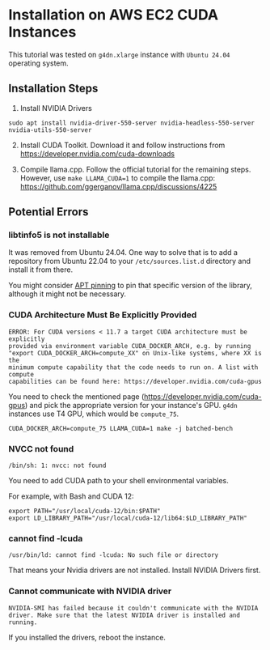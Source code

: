 # Installation on AWS EC2 CUDA Instances

This tutorial was tested on `g4dn.xlarge` instance with `Ubuntu 24.04` operating 
system.

## Installation Steps

1. Install NVIDIA Drivers
  ```shell
  sudo apt install nvidia-driver-550-server nvidia-headless-550-server nvidia-utils-550-server
  ```

2. Install CUDA Toolkit. Download it and follow instructions from
  https://developer.nvidia.com/cuda-downloads

3. Compile llama.cpp.
  Follow the official tutorial for the remaining steps. However, use `make LLAMA_CUDA=1` to compile the llama.cpp:
  https://github.com/ggerganov/llama.cpp/discussions/4225

## Potential Errors

### libtinfo5 is not installable

It was removed from Ubuntu 24.04. One way to solve that is to add a repository
from Ubuntu 22.04 to your `/etc/sources.list.d` directory and install it from 
there.

You might consider 
[APT pinning](https://help.ubuntu.com/community/PinningHowto) to pin that 
specific version of the library, although it might not be necessary.

### CUDA Architecture Must Be Explicitly Provided

```
ERROR: For CUDA versions < 11.7 a target CUDA architecture must be explicitly 
provided via environment variable CUDA_DOCKER_ARCH, e.g. by running 
"export CUDA_DOCKER_ARCH=compute_XX" on Unix-like systems, where XX is the 
minimum compute capability that the code needs to run on. A list with compute 
capabilities can be found here: https://developer.nvidia.com/cuda-gpus
```

You need to check the mentioned page (https://developer.nvidia.com/cuda-gpus)
and pick the appropriate version for your instance's GPU. `g4dn` instances 
use T4 GPU, which would be `compute_75`.

```shell
CUDA_DOCKER_ARCH=compute_75 LLAMA_CUDA=1 make -j batched-bench
```

### NVCC not found

```
/bin/sh: 1: nvcc: not found
```

You need to add CUDA path to your shell environmental variables.

For example, with Bash and CUDA 12:

```
export PATH="/usr/local/cuda-12/bin:$PATH"
export LD_LIBRARY_PATH="/usr/local/cuda-12/lib64:$LD_LIBRARY_PATH"
```

### cannot find -lcuda

```
/usr/bin/ld: cannot find -lcuda: No such file or directory
```

That means your Nvidia drivers are not installed. Install NVIDIA Drivers first.

### Cannot communicate with NVIDIA driver

```
NVIDIA-SMI has failed because it couldn't communicate with the NVIDIA driver. Make sure that the latest NVIDIA driver is installed and running.
```

If you installed the drivers, reboot the instance.
